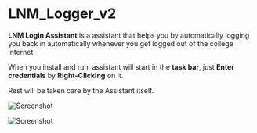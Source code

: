 # LNM_Logger_v2

**LNM Login Assistant** is a assistant that helps you by automatically logging you back in automatically whenever you get logged out of the college internet.

When you install and run, assistant will start in the **task bar**, just **Enter credentials** by **Right-Clicking** on it.

Rest will be taken care by the Assistant itself.

![Screenshot](https://i.imgur.com/pIwwCgP.png)

![Screenshot](https://i.imgur.com/CZnUG4C.png)
